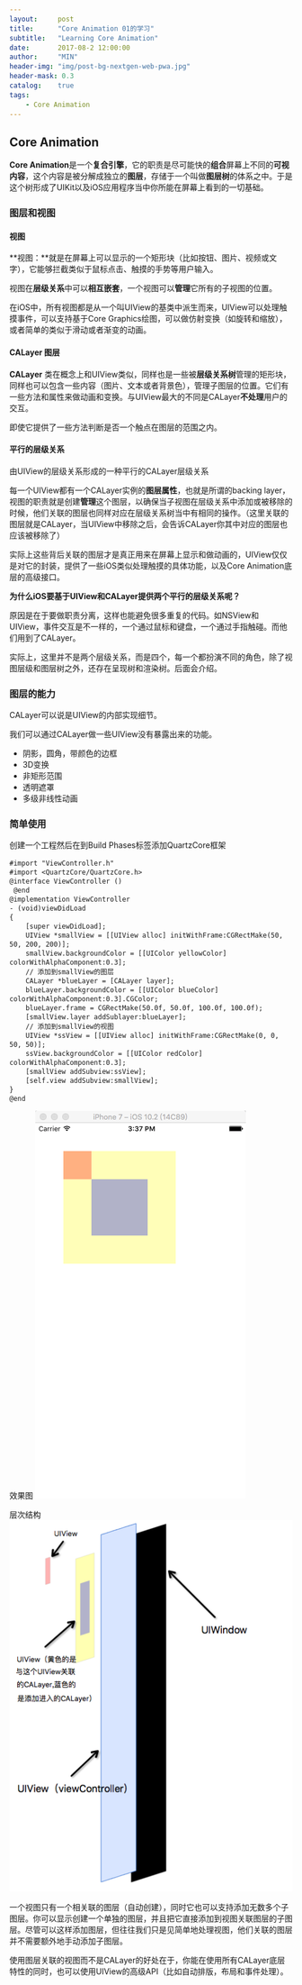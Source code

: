 ```yaml
---
layout:     post
title:      "Core Animation 01的学习"
subtitle:   "Learning Core Animation"
date:       2017-08-2 12:00:00
author:     "MIN"
header-img: "img/post-bg-nextgen-web-pwa.jpg"
header-mask: 0.3
catalog:    true
tags:
    - Core Animation
---
```


## Core Animation

**Core Animation**是一个**复合引擎**，它的职责是尽可能快的**组合**屏幕上不同的**可视内容**，这个内容是被分解成独立的**图层**，存储于一个叫做**图层树**的体系之中。于是这个树形成了UIKit以及iOS应用程序当中你所能在屏幕上看到的一切基础。

### 图层和视图

#### 视图

**视图：**就是在屏幕上可以显示的一个矩形块（比如按钮、图片、视频或文字），它能够拦截类似于鼠标点击、触摸的手势等用户输入。

视图在**层级关系**中可以**相互嵌套**，一个视图可以**管理**它所有的子视图的位置。

在iOS中，所有视图都是从一个叫UIView的基类中派生而来，UIView可以处理触摸事件，可以支持基于Core Graphics绘图，可以做仿射变换（如旋转和缩放），或者简单的类似于滑动或者渐变的动画。

#### CALayer 图层

**CALayer** 类在概念上和UIView类似，同样也是一些被**层级关系树**管理的矩形块，同样也可以包含一些内容（图片、文本或者背景色），管理子图层的位置。它们有一些方法和属性来做动画和变换。与UIView最大的不同是CALayer**不处理**用户的交互。

即使它提供了一些方法判断是否一个触点在图层的范围之内。

#### 平行的层级关系

由UIView的层级关系形成的一种平行的CALayer层级关系

每一个UIView都有一个CALayer实例的**图层属性**，也就是所谓的backing layer，视图的职责就是创建**管理**这个图层，以确保当子视图在层级关系中添加或被移除的时候，他们关联的图层也同样对应在层级关系树当中有相同的操作。（这里关联的图层就是CALayer，当UIView中移除之后，会告诉CALayer你其中对应的图层也应该被移除了）

实际上这些背后关联的图层才是真正用来在屏幕上显示和做动画的，UIView仅仅是对它的封装，提供了一些iOS类似处理触摸的具体功能，以及Core Animation底层的高级接口。

**为什么iOS要基于UIView和CALayer提供两个平行的层级关系呢？**

原因是在于要做职责分离，这样也能避免很多重复的代码。如NSView和UIView，事件交互是不一样的，一个通过鼠标和键盘，一个通过手指触碰。而他们用到了CALayer。

实际上，这里并不是两个层级关系，而是四个，每一个都扮演不同的角色，除了视图层级和图层树之外，还存在呈现树和渲染树。后面会介绍。




### 图层的能力

CALayer可以说是UIView的内部实现细节。

我们可以通过CALayer做一些UIView没有暴露出来的功能。

* 阴影，圆角，带颜色的边框
* 3D变换
* 非矩形范围
* 透明遮罩
* 多级非线性动画


### 简单使用
创建一个工程然后在到Build Phases标签添加QuartzCore框架

```
#import "ViewController.h"
#import <QuartzCore/QuartzCore.h>
@interface ViewController ()
￼@end
@implementation ViewController
- (void)viewDidLoad
{
	[super viewDidLoad];
	UIView *smallView = [[UIView alloc] initWithFrame:CGRectMake(50, 50, 200, 200)];
	smallView.backgroundColor = [[UIColor yellowColor] colorWithAlphaComponent:0.3];
	// 添加到smallView的图层
	CALayer *blueLayer = [CALayer layer];
	blueLayer.backgroundColor = [[UIColor blueColor] colorWithAlphaComponent:0.3].CGColor;
	blueLayer.frame = CGRectMake(50.0f, 50.0f, 100.0f, 100.0f);
	[smallView.layer addSublayer:blueLayer];
	// 添加到smallView的视图
	UIView *ssView = [[UIView alloc] initWithFrame:CGRectMake(0, 0, 50, 50)];
	ssView.backgroundColor = [[UIColor redColor] colorWithAlphaComponent:0.3];
	[smallView addSubview:ssView];
	[self.view addSubview:smallView];
}
@end
```

效果图
![](/img/in-mpost/Core-Animation-01/rendering.png)

层次结构
![](/img/in-mpost/Core-Animation-01/hierarchy.png)

一个视图只有一个相关联的图层（自动创建），同时它也可以支持添加无数多个子图层。你可以显示创建一个单独的图层，并且把它直接添加到视图关联图层的子图层。尽管可以这样添加图层，但往往我们只是见简单地处理视图，他们关联的图层并不需要额外地手动添加子图层。

使用图层关联的视图而不是CALayer的好处在于，你能在使用所有CALayer底层特性的同时，也可以使用UIView的高级API（比如自动排版，布局和事件处理）。
